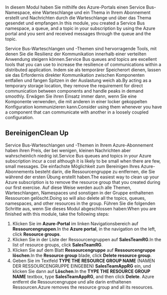 <span data-ttu-id="85351-101">In diesem Modul haben Sie mithilfe des Azure-Portals einen Service Bus-Namespace, eine Warteschlange und ein Thema in Ihrem Abonnement erstellt und Nachrichten durch die Warteschlange und über das Thema gesendet und empfangen.</span><span class="sxs-lookup"><span data-stu-id="85351-101">In this module, you created a Service Bus namespace, a queue, and a topic in your subscription by using the Azure portal and you sent and received messages through the queue and the topic.</span></span>

<span data-ttu-id="85351-102">Service Bus-Warteschlangen und -Themen sind hervorragende Tools, mit denen Sie die Resilienz der Kommunikation innerhalb einer verteilten Anwendung steigern können.</span><span class="sxs-lookup"><span data-stu-id="85351-102">Service Bus queues and topics are excellent tools that you can use to increase the resilience of communications within a distributed application.</span></span> <span data-ttu-id="85351-103">Indem sie als temporärer Speicherort dienen, lassen sie das Erfordernis direkter Kommunikation zwischen Komponenten entfallen und fangen Spitzen in der Auslastung weich ab.</span><span class="sxs-lookup"><span data-stu-id="85351-103">By acting as a temporary storage location, they remove the requirement for direct communication between components and handle peaks in demand smoothly.</span></span> <span data-ttu-id="85351-104">Erwägen Sie ihren Einsatz immer dann, wenn Sie eine Komponente verwenden, die mit anderen in einer locker gekoppelten Konfiguration kommunizieren kann.</span><span class="sxs-lookup"><span data-stu-id="85351-104">Consider using them whenever you have a component that can communicate with another in a loosely coupled configuration.</span></span>

## <a name="clean-up"></a><span data-ttu-id="85351-105">Bereinigen</span><span class="sxs-lookup"><span data-stu-id="85351-105">Clean Up</span></span>

<span data-ttu-id="85351-106">Service Bus-Warteschlangen und -Themen in Ihrem Azure-Abonnement haben ihren Preis, der bei wenigen, kleinen Nachrichten aber wahrscheinlich niedrig ist.</span><span class="sxs-lookup"><span data-stu-id="85351-106">Service Bus queues and topics in your Azure subscription incur a cost although it is likely to be small when there are few, small messages.</span></span> <span data-ttu-id="85351-107">Die einfachste Möglichkeit zum Bereinigen Ihres Azure-Abonnements besteht darin, die Ressourcengruppe zu entfernen, die Sie während der ersten Übung erstellt haben.</span><span class="sxs-lookup"><span data-stu-id="85351-107">The easiest way to clean up your Azure subscription is to remove the resource group that you created during our first exercise.</span></span> <span data-ttu-id="85351-108">Auf diese Weise werden auch alle Themen, Warteschlangen, Namespaces und sonstigen in der Gruppe enthaltenen Ressourcen gelöscht.</span><span class="sxs-lookup"><span data-stu-id="85351-108">Doing so will also delete all the topics, queues, namespaces, and other resources in the group.</span></span> <span data-ttu-id="85351-109">Führen Sie die folgenden Schritte aus, wenn Sie dieses Modul abgeschlossen haben:</span><span class="sxs-lookup"><span data-stu-id="85351-109">When you are finished with this module, take the following steps:</span></span>

1. <span data-ttu-id="85351-110">Klicken Sie im **Azure-Portal** im linken Navigationsbereich auf **Ressourcengruppen**.</span><span class="sxs-lookup"><span data-stu-id="85351-110">In the **Azure portal**, in the navigation on the left, click **Resource groups**.</span></span>
1. <span data-ttu-id="85351-111">Klicken Sie in der Liste der Ressourcengruppen auf **SalesTeamRG**.</span><span class="sxs-lookup"><span data-stu-id="85351-111">In the list of resource groups, click **SalesTeamRG**.</span></span>
1. <span data-ttu-id="85351-112">Klicken Sie auf dem Blatt **Ressourcengruppe** auf **Ressourcengruppe löschen**.</span><span class="sxs-lookup"><span data-stu-id="85351-112">In the **Resource group** blade, click **Delete resource group**.</span></span>
1. <span data-ttu-id="85351-113">Geben Sie im Textfeld **TYPE THE RESOURCE GROUP NAME** (NAMEN DER RESSOURCENGRUPPE EINGEBEN) **SalesTeamAppRG** ein, und klicken Sie dann auf **Löschen**.</span><span class="sxs-lookup"><span data-stu-id="85351-113">In the **TYPE THE RESOURCE GROUP NAME** textbox, type **SalesTeamAppRG**, and then click **Delete**.</span></span> <span data-ttu-id="85351-114">Azure entfernt die Ressourcengruppe und alle darin enthaltenen Ressourcen.</span><span class="sxs-lookup"><span data-stu-id="85351-114">Azure removes the resource group and all its resources.</span></span>